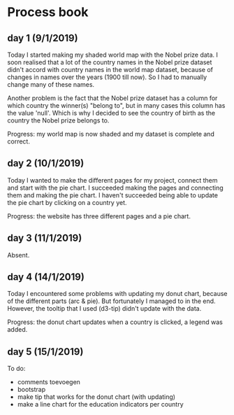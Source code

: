 # Process book

## day 1 (9/1/2019)

Today I started making my shaded world map with the Nobel prize data. I soon realised that a lot of the country
names in the Nobel prize dataset didn't accord with country names in the world map dataset, because of
changes in names over the years (1900 till now).
So I had to manually change many of these names.

Another problem is the fact that the Nobel prize dataset has a column for which country the winner(s) "belong to",
but in many cases this column has the value 'null'.
Which is why I decided to see the country of birth as the country the Nobel prize belongs to.

Progress: my world map is now shaded and my dataset is complete and correct.

## day 2 (10/1/2019)

Today I wanted to make the different pages for my project, connect them and start with the pie chart.
I succeeded making the pages and connecting them and making the pie chart. I haven't succeeded being able to update
the pie chart by clicking on a country yet.

Progress: the website has three different pages and a pie chart.

## day 3 (11/1/2019)

Absent.

## day 4 (14/1/2019)

Today I encountered some problems with updating my donut chart, because of the different parts (arc & pie). But fortunately I managed to in the end. However, the tooltip that I used (d3-tip) didn't update with the data.

Progress: the donut chart updates when a country is clicked, a legend was added. 

## day 5 (15/1/2019)

To do:

- comments toevoegen
- bootstrap
- make tip that works for the donut chart (with updating)
- make a line chart for the education indicators per country
